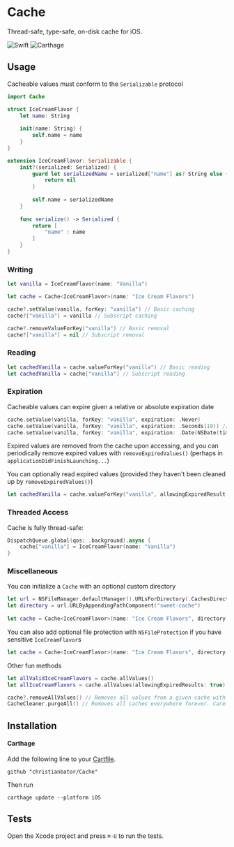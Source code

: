 # Cache
Thread-safe, type-safe, on-disk cache for iOS.

![Swift](https://img.shields.io/badge/Swift-4.0-orange.svg)
![Carthage](https://img.shields.io/badge/Carthage-compatible-4BC51D.svg?style=flat)

## Usage

Cacheable values must conform to the `Serializable` protocol

```swift
import Cache

struct IceCreamFlavor {
    let name: String
    
    init(name: String) {
        self.name = name
    }
}

extension IceCreamFlavor: Serializable {
    init?(serialized: Serialized) {
        guard let serializedName = serialized["name"] as? String else {
            return nil
        }
        
        self.name = serializedName
    }
    
    func serialize() -> Serialized {
        return [
            "name" : name
        ]
    }
}
```

### Writing
```swift
let vanilla = IceCreamFlavor(name: "Vanilla")

let cache = Cache<IceCreamFlavor>(name: "Ice Cream Flavors")

cache?.setValue(vanilla, forKey: "vanilla") // Basic caching
cache?["vanilla"] = vanilla // Subscript caching

cache?.removeValueForKey("vanilla") // Basic removal
cache?["vanilla"] = nil // Subscript removal
```

### Reading
```swift
let cachedVanilla = cache.valueForKey("vanilla") // Basic reading
let cachedVanilla = cache["vanilla"] // Subscript reading
```

### Expiration

Cacheable values can expire given a relative or absolute expiration date

```swift
cache.setValue(vanilla, forKey: "vanilla", expiration: .Never)
cache.setValue(vanilla, forKey: "vanilla", expiration: .Seconds(10)) // Relative
cache.setValue(vanilla, forKey: "vanilla", expiration: .Date(NSDate(timeIntervalSince1970: 1428364800))) // Absolute
```

Expired values are removed from the cache upon accessing, and you can periodically remove expired values
with `removeExpiredValues()` (perhaps in `applicationDidFinishLaunching...`)

You can optionally read expired values (provided they haven't been cleaned up by `removeExpiredValues()`)

```swift
let cachedVanilla = cache.valueForKey("vanilla", allowingExpiredResult: true)
```

### Threaded Access

Cache is fully thread-safe:

```swift
DispatchQueue.global(qos: .background).async {
    cache["vanilla"] = IceCreamFlavor(name: "Vanilla")
}
```

### Miscellaneous

You can initialize a `Cache` with an optional custom directory
```swift
let url = NSFileManager.defaultManager().URLsForDirectory(.CachesDirectory, inDomains: .UserDomainMask).first!
let directory = url.URLByAppendingPathComponent("sweet-cache")
        
let cache = Cache<IceCreamFlavor>(name: "Ice Cream Flavors", directory: directory)
```

You can also add optional file protection with `NSFileProtection` if you have sensitive `IceCreamFlavor`s 
```swift
let cache = Cache<IceCreamFlavor>(name: "Ice Cream Flavors", directory: directory, fileProtection: NSFileProtectionComplete)
```

Other fun methods
```swift
let allValidIceCreamFlavors = cache.allValues()
let allIceCreamFlavors = cache.allValues(allowingExpiredResults: true)

cache?.removeAllValues() // Removes all values from a given cache with a name
CacheCleaner.purgeAll() // Removes all caches everywhere forever. Careful.
```

## Installation

#### Carthage

Add the following line to your [Cartfile](https://github.com/Carthage/Carthage/blob/master/Documentation/Artifacts.md#cartfile).

```
github "christianbator/Cache"
```

Then run 
```
carthage update --platform iOS
```


## Tests

Open the Xcode project and press `⌘-U` to run the tests.

